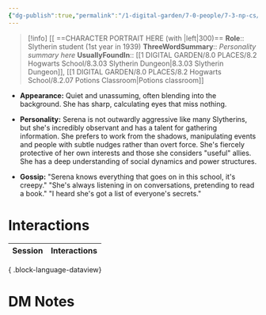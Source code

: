 ```yaml
---
{"dg-publish":true,"permalink":"/1-digital-garden/7-0-people/7-3-np-cs/serena-skuse/","tags":["#person","hogwarts","student","slytherin","yr1"]}
---
```


>[!info] 
>[[ ==CHARACTER PORTRAIT HERE (with |left|300)==
>**Role**:: Slytherin student (1st year in 1939)
>**ThreeWordSummary**:: *Personality summary here*
>**UsuallyFoundIn**:: [[1 DIGITAL GARDEN/8.0 PLACES/8.2 Hogwarts School/8.3.03 Slytherin Dungeon\|8.3.03 Slytherin Dungeon]], [[1 DIGITAL GARDEN/8.0 PLACES/8.2 Hogwarts School/8.2.07 Potions Classroom\|Potions classroom]]

- **Appearance:** Quiet and unassuming, often blending into the background. She has sharp, calculating eyes that miss nothing.
    
- **Personality:** Serena is not outwardly aggressive like many Slytherins, but she's incredibly observant and has a talent for gathering information. She prefers to work from the shadows, manipulating events and people with subtle nudges rather than overt force. She's fiercely protective of her own interests and those she considers "useful" allies. She has a deep understanding of social dynamics and power structures.
    
- **Gossip:** "Serena knows everything that goes on in this school, it's creepy." "She's always listening in on conversations, pretending to read a book." "I heard she's got a list of everyone's secrets."


# Interactions

| Session | Interactions |
| ------- | ------------ |

{ .block-language-dataview}


# DM Notes


